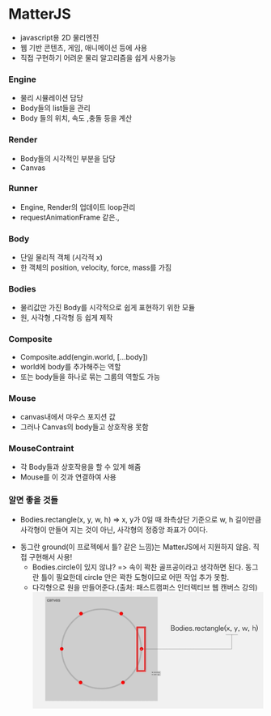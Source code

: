 # MatterJS

- javascript용 2D 물리엔진
- 웹 기반 콘텐츠, 게임, 애니메이션 등에 사용
- 직접 구현하기 어려운 물리 알고리즘을 쉽게 사용가능

### Engine

- 물리 시뮬레이션 담당
- Body들의 list들을 관리
- Body 들의 위치, 속도 ,충돌 등을 계산

### Render

- Body들의 시각적인 부분을 담당
- Canvas

### Runner

- Engine, Render의 업데이트 loop관리
- requestAnimationFrame 같은.,

### Body

- 단일 물리적 객체 (시각적 x)
- 한 객체의 position, velocity, force, mass를 가짐

### Bodies

- 물리값만 가진 Body를 시각적으로 쉽게 표현하기 위한 모듈
- 원, 사각형 ,다각형 등 쉽게 제작

### Composite

- Composite.add(engin.world, [...body])
- world에 body를 추가해주는 역할
- 또는 body들을 하나로 묶는 그룹의 역할도 가능

### Mouse

- canvas내에서 마우스 포지션 값
- 그러나 Canvas의 body들고 상호작용 못함

### MouseContraint

- 각 Body들과 상호작용을 할 수 있게 해줌
- Mouse를 이 것과 연결하여 사용

### 알면 좋을 것들

- Bodies.rectangle(x, y, w, h) => x, y가 0일 때 좌측상단 기준으로 w, h 길이만큼 사각형이 만들어 지는 것이 아닌, 사각형의 정중앙 좌표가 0이다.

* 동그란 ground(이 프로젝에서 틀? 같은 느낌)는 MatterJS에서 지원하지 않음. 직접 구현해서 사용!
  - Bodies.circle이 있지 않냐? => 속이 꽉찬 골프공이라고 생각하면 된다. 동그란 틀이 필요한데 circle 안은 꽉찬 도형이므로 어떤 작업 추가 못함.
  * 다각형으로 원을 만들어준다.(출처: 패스트캠퍼스 인터렉티브 웹 캔버스 강의)
    ![그라운드 이미지](./src/assets/markdown.png)
